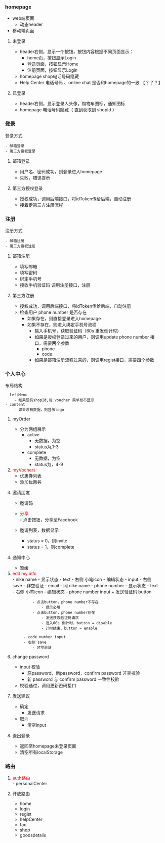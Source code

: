 <!--
 * @Author: your name
 * @Date: 2021-04-09 09:15:13
 * @LastEditTime: 2021-04-09 14:01:17
 * @LastEditors: Please set LastEditors
 * @Description: In User Settings Edit
 * @FilePath: /fudi/docs/first.md
-->
### homepage 
- web端页面
    - 动态header
- 移动端页面


1. 未登录
    - header右侧，显示一个按钮，按钮内容根据不同页面显示：
        - home页，按钮显示Login
        - 登录页面，按钮显示Home
        - 注册页面，按钮显示Login
    - homepage shop电话号码隐藏
    - Help Center 电话号码 、online chat  是否和homepage的一致 【？？？】


2. 已登录
    - header右侧，显示登录人头像，购物车图标，通知图标
    - homepage 电话号码隐藏（ 直到获取到 shopId  ）



### 登录

登录方式

    - 邮箱登录
    - 第三方授权登录


1. 邮箱登录
    - 用户名、密码成功，则登录进入homepage
    - 失败，错误提示

2. 第三方授权登录
    - 授权成功，调用后端接口，将idToken传给后端，自动注册
    - 接着走第三方注册流程


### 注册
注册方式

    - 邮箱注册
    - 第三方授权注册

1. 邮箱注册
    - 填写邮箱
    - 填写密码
    - 绑定手机号
    - 接收手机验证码
    调用注册接口，注册

2. 第三方注册
    - 授权成功，调用后端接口，将idToken传给后端，自动注册
    - 检查用户 phone number 是否存在
        - 如果存在，则直接登录进入homepage
        - 如果不存在，则进入绑定手机号流程
            - 输入手机号，获取验证码（60s 重发倒计时）
            - 如果是授权登录过来的用户，则调用update phone number 接口，需要两个参数
                - phone
                - code
            - 如果是邮箱注册流程过来的，则调用regist接口，需要四个参数

### 个人中心

布局结构

    - leftMenu
        - 如果没有shopId,则 voucher 菜单栏不显示
    - content
        - 如果没有数据，则显示logo

1. myOrder
    - 分为两组展示
        - active
            - 无数据，为空
            - status为,1-3
        - complete
            - 无数据，为空
            - status为，4-9
            
2.  <div style="color:red">myVochers</div>

    - 优惠券列表
    - 添加优惠券

3. 邀请朋友
    - 邀请码
    - <div style="color:red">分享</div>
        - 点击按钮，分享至Facebook 

    - 邀请列表，数据显示
        - status = 0，则invite
        - status = 1，则complete

4. 通知中心
    - 暂缓

5. <div style="color:red">edit my info</div>
    - nike name
        - 显示状态 
            - text
            - 右侧 小笔icon
        - 编辑状态 
            - input
            - 右侧 save
                - 非空验证
    - email
        - 同 nike name
    - phone number
        - 显示状态 
            - text
            - 右侧 小笔icon
        - 编辑状态 
            - phone number input  + 发送验证码 button

                - 点击button，phone number不存在
                    - 提示必填 
                - 点击button，phone number存在
                    - 发送获取验证码请求
                    - 进入60s 倒计时，button = disable
                    - 计时结束，button = enable
                
            - code number input
            - 右侧 save
                - 非空验证

6. change password

    - input 校验
        - 原password，新password，confirm password 非空校验
        - 新 password 与 confirm password 一致性校验
    - 校验通过，调用更新密码接口
    

7. 发送建议
    - 确定
        - 发送请求
    - 取消
        - 清空input
    
8. 退出登录
    - 返回至homepage未登录页面
    - 清空所有localStorage


### 路由
1. <div style="color:red">auth路由</div>
    - personalCenter
    
2. 开放路由

    - home
    - login
    - regist
    - helpCenter
    - faq
    - shop
    - goodsdetails